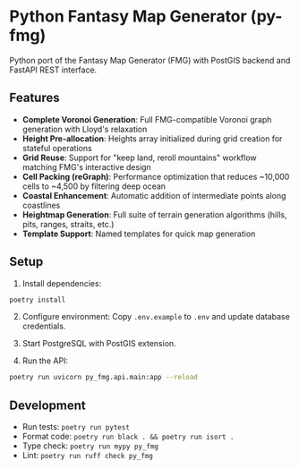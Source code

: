 # Python Fantasy Map Generator (py-fmg)

Python port of the Fantasy Map Generator (FMG) with PostGIS backend and FastAPI REST interface.

## Features

- **Complete Voronoi Generation**: Full FMG-compatible Voronoi graph generation with Lloyd's relaxation
- **Height Pre-allocation**: Heights array initialized during grid creation for stateful operations
- **Grid Reuse**: Support for "keep land, reroll mountains" workflow matching FMG's interactive design
- **Cell Packing (reGraph)**: Performance optimization that reduces ~10,000 cells to ~4,500 by filtering deep ocean
- **Coastal Enhancement**: Automatic addition of intermediate points along coastlines
- **Heightmap Generation**: Full suite of terrain generation algorithms (hills, pits, ranges, straits, etc.)
- **Template Support**: Named templates for quick map generation

## Setup

1. Install dependencies:
```bash
poetry install
```

2. Configure environment:
Copy `.env.example` to `.env` and update database credentials.

3. Start PostgreSQL with PostGIS extension.

4. Run the API:
```bash
poetry run uvicorn py_fmg.api.main:app --reload
```

## Development

- Run tests: `poetry run pytest`
- Format code: `poetry run black . && poetry run isort .`
- Type check: `poetry run mypy py_fmg`
- Lint: `poetry run ruff check py_fmg`